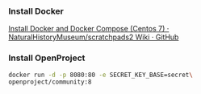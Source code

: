 ### Install Docker
[Install Docker and Docker Compose (Centos 7) · NaturalHistoryMuseum/scratchpads2 Wiki · GitHub](https://github.com/NaturalHistoryMuseum/scratchpads2/wiki/Install-Docker-and-Docker-Compose-(Centos-7))


### Install OpenProject
```bash
docker run -d -p 8080:80 -e SECRET_KEY_BASE=secret\
openproject/community:8
```